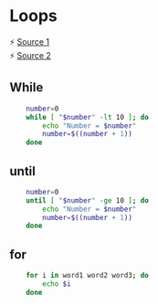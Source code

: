 # Loops

⚡ [Source 1](http://linuxcommand.org/lc3_wss0110.php)<br>⚡ [Source 2](http://linuxcommand.org/lc3_wss0130.php)

## While

```sh
    number=0
    while [ "$number" -lt 10 ]; do
        echo "Number = $number"
        number=$((number + 1))
    done
```

## until

```sh
    number=0
    until [ "$number" -ge 10 ]; do
        echo "Number = $number"
        number=$((number + 1))
    done
```

## for

```sh
    for i in word1 word2 word3; do
        echo $i
    done
```
